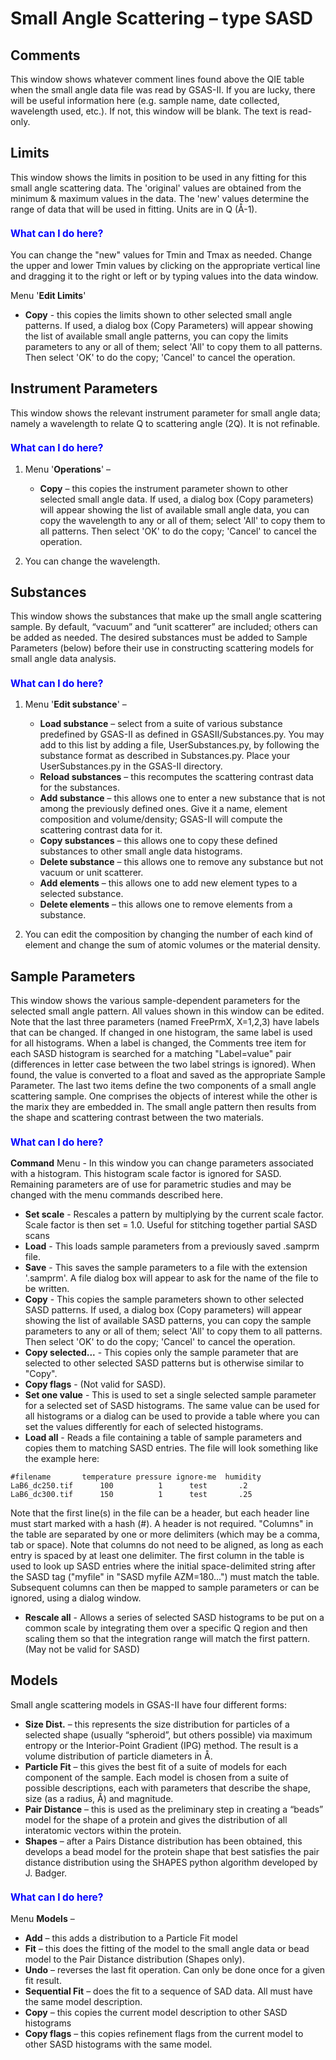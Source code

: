 # Small Angle Scattering – type SASD

## Comments

This window shows whatever comment lines found above the QIE table when the small angle data file was read by GSAS-II. If you are lucky, there will be useful information here (e.g. sample name, date collected, wavelength used, etc.). If not, this window will be blank. The text is read-only.

## Limits

This window shows the limits in position to be used in any fitting for this small angle scattering data. The 'original' values are obtained from the minimum & maximum values in the data. The 'new' values determine the range of data that will be used in fitting. Units are in Q (Å-1).

<H3 style="color:blue;font-size:1.1em">What can I do here?</H3>

You can change the "new" values for Tmin and Tmax as needed. Change the upper and lower Tmin values by clicking on the appropriate vertical line and dragging it to the right or left or by typing values into the data window.

Menu '**Edit Limits**'

* **Copy** - this copies the limits shown to other selected small angle patterns. If used, a dialog box (Copy Parameters) will appear showing the list of available small angle patterns, you can copy the limits parameters to any or all of them; select 'All' to copy them to all patterns. Then select 'OK' to do the copy; 'Cancel' to cancel the operation.

## Instrument Parameters

This window shows the relevant instrument parameter for small angle data; namely a wavelength to relate Q to scattering angle (2Q). It is not refinable.

<H3 style="color:blue;font-size:1.1em">What can I do here?</H3>

1. Menu '**Operations**' –

    * **Copy** – this copies the instrument parameter shown to other selected small angle data. If used, a dialog box (Copy parameters) will appear showing the list of available small angle data, you can copy the wavelength to any or all of them; select 'All' to copy them to all patterns. Then select 'OK' to do the copy; 'Cancel' to cancel the operation.

2. You can change the wavelength.

## Substances

This window shows the substances that make up the small angle scattering sample. By default, “vacuum” and “unit scatterer” are included; others can be added as needed. The desired substances must be added to Sample Parameters (below) before their use in constructing scattering models for small angle data analysis.

<H3 style="color:blue;font-size:1.1em">What can I do here?</H3>

1. Menu '**Edit substance**' –

    * **Load substance** – select from a suite of various substance predefined by GSAS-II as defined in GSASII/Substances.py. You may add to this list by adding a file, UserSubstances.py, by following the substance format as described in Substances.py. Place your UserSubstances.py in the GSAS-II directory.
    * **Reload substances** – this recomputes the scattering contrast data for the substances.
    * **Add substance** – this allows one to enter a new substance that is not among the previously defined ones. Give it a name, element composition and volume/density; GSAS-II will compute the scattering contrast data for it.
    * **Copy substances** – this allows one to copy these defined substances to other small angle data histograms.
    * **Delete substance** – this allows one to remove any substance but not vacuum or unit scatterer.
    * **Add elements** – this allows one to add new element types to a selected substance.
    * **Delete elements** – this allows one to remove elements from a substance.

2. You can edit the composition by changing the number of each kind of element and change the sum of atomic volumes or the material density.

## Sample Parameters

This window shows the various sample-dependent parameters for the selected small angle pattern. All values shown in this window can be edited. Note that the last three parameters (named FreePrmX, X=1,2,3) have labels that can be changed. If changed in one histogram, the same label is used for all histograms. When a label is changed, the Comments tree item for each SASD histogram is searched for a matching "Label=value" pair (differences in letter case between the two label strings is ignored). When found, the value is converted to a float and saved as the appropriate Sample Parameter. The last two items define the two components of a small angle scattering sample. One comprises the objects of interest while the other is the marix they are embedded in. The small angle pattern then results from the shape and scattering contrast between the two materials.

<H3 style="color:blue;font-size:1.1em">What can I do here?</H3>

**Command** Menu  - In this window you can change parameters associated with a histogram. This histogram scale factor is ignored for SASD. Remaining parameters are of use for parametric studies and may be changed with the menu commands described here.

* **Set scale** - Rescales a pattern by multiplying by the current scale factor. Scale factor is then set = 1.0. Useful for stitching together partial SASD scans
* **Load** - This loads sample parameters from a previously saved .samprm file.
* **Save** - This saves the sample parameters to a file with the extension '.samprm'. A file dialog box will appear to ask for the name of the file to be written.
* **Copy** - This copies the sample parameters shown to other selected SASD patterns. If used, a dialog box (Copy parameters) will appear showing the list of available SASD patterns, you can copy the sample parameters to any or all of them; select 'All' to copy them to all patterns. Then select 'OK' to do the copy; 'Cancel' to cancel the operation.
* **Copy selected...** - This copies only the sample parameter that are selected to other selected SASD patterns but is otherwise similar to "Copy".
* **Copy flags** - (Not valid for SASD).
* **Set one value** - This is used to set a single selected sample parameter for a selected set of SASD histograms. The same value can be used for all histograms or a dialog can be used to provide a table where you can set the values differently for each of selected histograms.
* **Load all** - Reads a file containing a table of sample parameters and copies them to matching SASD entries. The file will look something like the example here:

```
#filename       temperature pressure ignore-me  humidity
LaB6_dc250.tif      100          1      test       .2
LaB6_dc300.tif      150          1      test       .25
```

Note that the first line(s) in the file can be a header, but each header line must start marked with a hash (#). A header is not required. "Columns" in the table are separated by one or more delimiters (which may be a comma, tab or space). Note that columns do not need to be aligned, as long as each entry is spaced by at least one delimiter. The first column in the table is used to look up SASD entries where the initial space-delimited string after the SASD tag ("myfile" in "SASD myfile AZM=180...") must match the table. Subsequent columns can then be mapped to sample parameters or can be ignored, using a dialog window.

* **Rescale all** - Allows a series of selected SASD histograms to be put on a common scale by integrating them over a specific Q region and then scaling them so that the integration range will match the first pattern. (May not be valid for SASD)

## Models

Small angle scattering models in GSAS-II have four different forms:

* **Size Dist.** – this represents the size distribution for particles of a selected shape (usually “spheroid”, but others possible) via maximum entropy or the Interior-Point Gradient (IPG) method. The result is a volume distribution of particle diameters in Å.
* **Particle Fit** – this gives the best fit of a suite of models for each component of the sample. Each model is chosen from a suite of possible descriptions, each with parameters that describe the shape, size (as a radius, Å) and magnitude.
* **Pair Distance** – this is used as the preliminary step in creating a “beads” model for the shape of a protein and gives the distribution of all interatomic vectors within the protein.
* **Shapes** – after a Pairs Distance distribution has been obtained, this develops a bead model for the protein shape that best satisfies the pair distance distribution using the SHAPES python algorithm developed by J. Badger.

<H3 style="color:blue;font-size:1.1em">What can I do here?</H3>

Menu **Models** –

* **Add** – this adds a distribution to a Particle Fit model
* **Fit** – this does the fitting of the model to the small angle data or bead model to the Pair Distance distribution (Shapes only).
* **Undo** – reverses the last fit operation. Can only be done once for a given fit result.
* **Sequential Fit** – does the fit to a sequence of SAD data. All must have the same model description.
* **Copy** – this copies the current model description to other SASD histograms
* **Copy flags** – this copies refinement flags from the current model to other SASD histograms with the same model.
